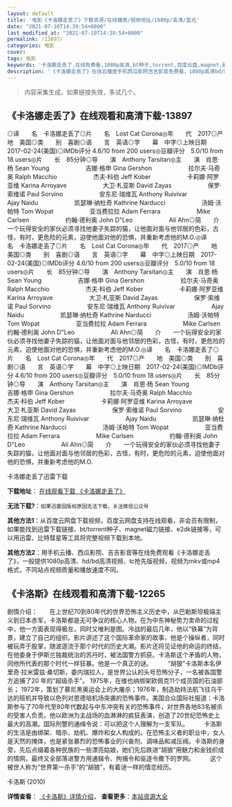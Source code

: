 ```yaml
---
layout: default
title: '电影《卡洛娜走丢了》下载资源/在线播放/视频地址/1080p/高清/蓝光'
date: "2021-07-10T14:39:54+0800"
last_modified_at: "2021-07-10T14:39:54+0800"
permalink: /13897/
categories: 电影
cover:
tags: 电影
keywords: '卡洛娜走丢了,在线免费看,1080p高清,bt种子,torrent,百度云盘,magnet,磁力链,迅雷下载资源'
description: '《卡洛娜走丢了》在线云播放手机西瓜影院吉吉影音免费看，1080p高清bd/hd未删减完整版和tc抢先枪版，mkv/mp4格式，附带bt/torrent种子、magnet/磁力链、百度云盘、网盘资源迅雷下载链接'
---
```


>内容采集生成，如果链接失效，多试几个。


## 《卡洛娜走丢了》在线观看和高清下载-13897

◎译　　名　卡洛娜走丢了◎片　　名　Lost Cat Corona◎年　　代　2017◎产　　地　美国◎类　　别　喜剧◎语　　言　英语◎字　　幕　中字◎上映日期　2017-02-24(美国)◎IMDb评分 4.6/10 from 200 users◎豆瓣评分　5.0/10 from 18 users◎片　　长　85分钟◎导　　演　Anthony Tarsitan◎主　　演　肖恩·杨 Sean Young　　　　　　吉娜·格申 Gina Gershon　　　　　　拉尔夫·马奇奥 Ralph Macchio　　　　　　杰夫·科伯 Jeff Kober　　　　　　卡莉娜·阿罗亚维 Karina Arroyave　　　　　　大卫·札亚斯 David Zayas　　　　　　保罗·索维诺 Paul Sorvino　　　　　　安东尼·瑞维瓦 Anthony Ruivivar　　　　　　Ajay Naidu　　　　　　凯瑟琳·纳杜奇 Kathrine Narducci　　　　　　汤姆·沃帕特 Tom Wopat　　　　　　亚当费拉拉 Adam Ferrara　　　　　　Mike Carlsen　　　　　　约翰·德利奥 John D"Leo　　　　　　Ali Ahn◎简　　介　　一个玩得安全的家伙必须寻找他妻子失踪的猫，让他面对面与他邻居的色彩，古怪，有时，更危险的元素，迫使他面对他的恐惧，并重新考虑他的M.O.◎译　　名　卡洛娜走丢了◎片　　名　Lost Cat Corona◎年　　代　2017◎产　　地　美国◎类　　别　喜剧◎语　　言　英语◎字　　幕　中字◎上映日期　2017-02-24(美国)◎IMDb评分 4.6/10 from 200 users◎豆瓣评分　5.0/10 from 18 users◎片　　长　85分钟◎导　　演　Anthony Tarsitan◎主　　演　肖恩·杨 Sean Young　　　　　　吉娜·格申 Gina Gershon　　　　　　拉尔夫·马奇奥 Ralph Macchio　　　　　　杰夫·科伯 Jeff Kober　　　　　　卡莉娜·阿罗亚维 Karina Arroyave　　　　　　大卫·札亚斯 David Zayas　　　　　　保罗·索维诺 Paul Sorvino　　　　　　安东尼·瑞维瓦 Anthony Ruivivar　　　　　　Ajay Naidu　　　　　　凯瑟琳·纳杜奇 Kathrine Narducci　　　　　　汤姆·沃帕特 Tom Wopat　　　　　　亚当费拉拉 Adam Ferrara　　　　　　Mike Carlsen　　　　　　约翰·德利奥 John D"Leo　　　　　　Ali Ahn◎简　　介　　一个玩得安全的家伙必须寻找他妻子失踪的猫，让他面对面与他邻居的色彩，古怪，有时，更危险的元素，迫使他面对他的恐惧，并重新考虑他的M.O.◎译　　名　卡洛娜走丢了◎片　　名　Lost Cat Corona◎年　　代　2017◎产　　地　美国◎类　　别　喜剧◎语　　言　英语◎字　　幕　中字◎上映日期　2017-02-24(美国)◎IMDb评分 4.6/10 from 200 users◎豆瓣评分　5.0/10 from 18 users◎片　　长　85分钟◎导　　演　Anthony Tarsitan◎主　　演　肖恩·杨 Sean Young　　　　　　吉娜·格申 Gina Gershon　　　　　　拉尔夫·马奇奥 Ralph Macchio　　　　　　杰夫·科伯 Jeff Kober　　　　　　卡莉娜·阿罗亚维 Karina Arroyave　　　　　　大卫·札亚斯 David Zayas　　　　　　保罗·索维诺 Paul Sorvino　　　　　　安东尼·瑞维瓦 Anthony Ruivivar　　　　　　Ajay Naidu　　　　　　凯瑟琳·纳杜奇 Kathrine Narducci　　　　　　汤姆·沃帕特 Tom Wopat　　　　　　亚当费拉拉 Adam Ferrara　　　　　　Mike Carlsen　　　　　　约翰·德利奥 John D"Leo　　　　　　Ali Ahn◎简　　介　　一个玩得安全的家伙必须寻找他妻子失踪的猫，让他面对面与他邻居的色彩，古怪，有时，更危险的元素，迫使他面对他的恐惧，并重新考虑他的M.O.


卡洛娜走丢了迅雷下载

**下载地址**： [在线观看下载 《卡洛娜走丢了》](https://www.993dy.com//vod-detail-id-34806.html) 


**无法下载?**：`如果迅雷因版权原因无法下载，关注微信公众号 `

**其他方法1**：从百度云网盘下载视频，百度云网盘支持在线观看，非会员有限制，如果能找到迅雷下载链接、bt/torrent种子、magnet磁力链接、e2dk链接等，可以用迅雷、比特彗星等工具将完整视频下载到本地。

**其他方法2**：用手机云播、西瓜影院、吉吉影音等在线免费观看《卡洛娜走丢了》，一般提供1080p高清、hd/bd高清视频、tc抢先版视频，视频为mkv或mp4格式，不同站点视频质量和播放速度不同。


## 《卡洛斯》在线观看和高清下载-12265

剧情介绍：　　在上世纪70到80年代的世界恐怖主义历史中，从巴勒斯坦极端主义到日本赤军，卡洛斯都是无可争议的核心人物。在为中东神秘势力卖命的过程中，他一方面表现得极左，同时又唯利是图。冷战的最后几年，他以“铁幕”为背景，建立了自己的组织。影片讲述了这个国际革命家的故事，他是个操纵者，同时被玩弄于股掌，随波逐流于那个时代的历史大潮。影片还将见证他的命运的终结，在他委身于伊斯兰独裁统治的苏丹时，被法国警方抓获。卡洛斯这个矛盾的人物，同他所代表的那个时代一样狂暴。他是一个真正的谜。  　　“胡狼”卡洛斯本名伊里奇·拉米雷兹·桑切斯，委内瑞拉人，是世界公认的头号恐怖分子，一名被各国警方追捕了20 年的“超级杀手”。 1975年，在维也纳绑架欧佩克11个成员国的石油部长； 1972年，策划了慕尼黑奥运会上的大屠杀；1976年，制造劫持法航飞往乌干达的班机并导致以色列对恩德培机场突袭的恐怖事件。美国合众国际社报道：卡洛斯参与了70年代至80年代数起与中东冲突有关的恐怖事件，对世界各地83名被杀的受害人负责。他以欧洲为主战场的血淋淋的疯狂表演，创造了20世纪恐怖史上最大的高潮。国际刑警的通缉令说：可以把这个人理解为一支军队。  　　卡洛斯的生活是由绑架、暗杀、劫机、爆炸和女人构成的。在恐怖主义者的职业中，女人是天然的掩体，也是紧张暴烈的恐怖事业的兴奋剂、调味品和减压阀。卡洛斯的身旁，先后点缀着各种民族的一些漂亮姑娘，她们先后跌进“胡狼”用魅力和金钱织成的情网，最终又全部落进警方用通辑令、拘捕令和驱逐令撒下的罗网。  　　这个被世人称为“世界第一杀手”的“胡狼”，有着谜一样的情恋经历。


卡洛斯 (2010)

**详情查看**： [《卡洛斯》详情介绍](/movie/12265/)， **查看更多**：[本站资源大全](/movie/t/all/)

